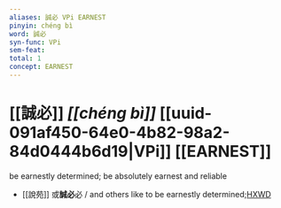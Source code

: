 ```yaml
---
aliases: 誠必 VPi EARNEST
pinyin: chéng bì
word: 誠必
syn-func: VPi
sem-feat: 
total: 1
concept: EARNEST 
---
```

# [[誠必]] *[[chéng bì]]*  [[uuid-091af450-64e0-4b82-98a2-84d0444b6d19|VPi]] [[EARNEST]]
be earnestly determined; be absolutely earnest and reliable
 - [[說苑]] 或**誠必**必 / and others like to be earnestly determined;[HXWD](https://hxwd.org/textview.html?location=CH1a0907_CHANT_016-2a.11)